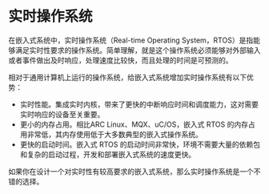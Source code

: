 # 实时操作系统
在嵌入式系统中，实时操作系统（Real-time Operating System，RTOS）是指能够满足实时性要求的操作系统。简单理解，就是这个操作系统必须能够对外部输入或者事件做出及时响应，处理速度比较快，而且处理的时间是可预测的。

相对于通用计算机上运行的操作系统，给嵌入式系统增加实时操作系统有以下优势：

* 实时性能。集成实时内核，带来了更快的中断响应时间和调度能力，这对需要实时响应的设备至关重要。
* 更小的内存占用。相比ARC Linux、MQX、uC/OS，嵌入式 RTOS 的内存占用非常低，其内存使用低于大多数典型的嵌入式操作系统。
* 更快的启动时间。嵌入式 RTOS 的启动时间非常快，环境不需要大量的依赖包和复杂的启动过程，开发和部署嵌入式系统的速度更快。

如果你在设计一个对实时性有较高要求的嵌入式系统，那么实时操作系统是一个不错的选择。
